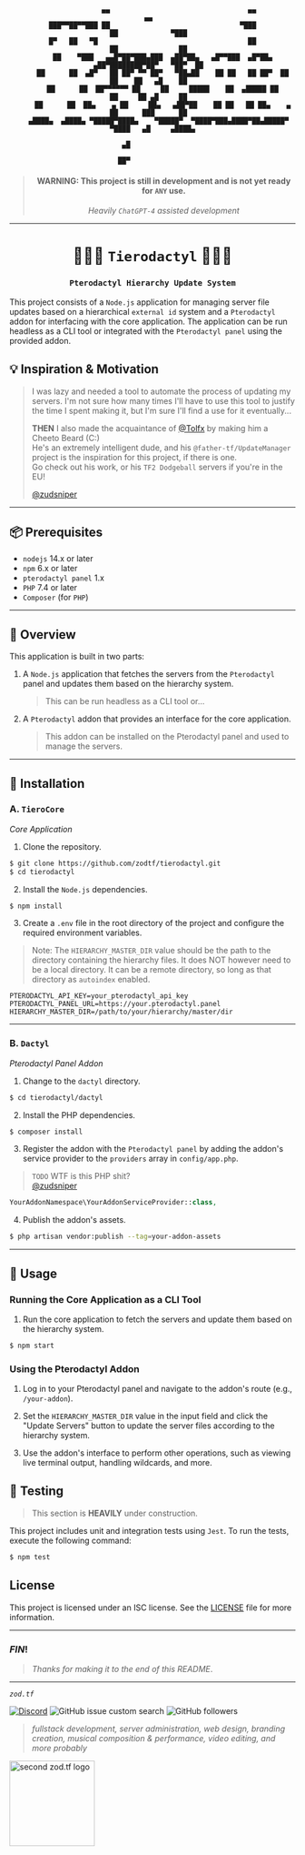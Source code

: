 <div align="center">

```
             ▄▄                                  ▄▄                                   ▄▄  
███▀▀██▀▀███ ██                                ▀███                  ██             ▀███  
█▀   ██   ▀█                                     ██                  ██               ██  
     ██    ▀███   ▄▄█▀██▀███▄███  ▄██▀██▄   ▄█▀▀███  ▄█▀██▄  ▄██▀████████▀██▀   ▀██▀  ██  
     ██      ██  ▄█▀   ██ ██▀ ▀▀ ██▀   ▀██▄██    ██ ██   ██ ██▀  ██  ██    ██   ▄█    ██  
     ██      ██  ██▀▀▀▀▀▀ ██     ██     █████    ██  ▄█████ ██       ██     ██ ▄█     ██  
     ██      ██  ██▄    ▄ ██     ██▄   ▄██▀██    ██ ██   ██ ██▄    ▄ ██      ███      ██  
   ▄████▄  ▄████▄ ▀█████▀████▄    ▀█████▀  ▀████▀███▄████▀██▄█████▀  ▀████   ▄█     ▄████▄
                                                                           ▄█             
                                                                         ██▀              
```

> #### **WARNING:** This project is still in development and is not yet ready for `ANY` use.
> _Heavily `ChatGPT-4` assisted development_ 

</div>

---

<div align="center">

# 🥉🥈🥇 `Tierodactyl` 🥇🥈🥉
### `Pterodactyl Hierarchy Update System`  

</div>  

This project consists of a `Node.js` application for managing server file updates based on a hierarchical `external id` system and a `Pterodactyl` addon for interfacing with the core application. The application can be run headless as a CLI tool or integrated with the `Pterodactyl panel` using the provided addon.

## 💡 Inspiration & Motivation
> I was lazy and needed a tool to automate the process of updating my servers. 
> I'm not sure how many times I'll have to use this tool to justify the time I spent making it, but I'm sure I'll find a use for it eventually...
> 
> **THEN** I also made the acquaintance of [@Tolfx](https://github.com/Tolfx) by making him a Cheeto Beard (C:)  
> He's an extremely intelligent dude, and his `@father-tf/UpdateManager` project is the inspiration for this project, if there is one.  
> Go check out his work, or his `TF2 Dodgeball` servers if you're in the EU! 
> 
> [@zudsniper](https://github.com/zudsniper)

---
## 📦 Prerequisites

- `nodejs` 14.x or later
- `npm` 6.x or later
- `pterodactyl panel` 1.x
- `PHP` 7.4 or later
- `Composer` (for `PHP`)

---

## 🧫 Overview
This application is built in two parts: 
1. A `Node.js` application that fetches the servers from the `Pterodactyl` panel and updates them based on the hierarchy system.  
   > This can be run headless as a CLI tool or...
2. A `Pterodactyl` addon that provides an interface for the core application.   
   > This addon can be installed on the Pterodactyl panel and used to manage the servers.

---

## 🥚 Installation

### A. `TieroCore`
_Core Application_

1. Clone the repository.

```bash
$ git clone https://github.com/zodtf/tierodactyl.git
$ cd tierodactyl
```

2. Install the `Node.js` dependencies.

```bash
$ npm install
```

3. Create a `.env` file in the root directory of the project and configure the required environment variables.
> Note: The `HIERARCHY_MASTER_DIR` value should be the path to the directory containing the hierarchy files. 
> It does NOT however need to be a local directory. It can be a remote directory, so long as that directory as `autoindex` enabled.  
  
```dotenv
PTERODACTYL_API_KEY=your_pterodactyl_api_key
PTERODACTYL_PANEL_URL=https://your.pterodactyl.panel
HIERARCHY_MASTER_DIR=/path/to/your/hierarchy/master/dir
```

---

### B. `Dactyl`
_Pterodactyl Panel Addon_  

1. Change to the `dactyl` directory.

```bash 
$ cd tierodactyl/dactyl
```

2. Install the PHP dependencies.

```bash
$ composer install
```

3. Register the addon with the `Pterodactyl panel` by adding the addon's service provider to the `providers` array in `config/app.php`.
> `TODO` WTF is this PHP shit?  
> [@zudsniper](https://github.com/zudsniper)

```php
YourAddonNamespace\YourAddonServiceProvider::class,
```

4. Publish the addon's assets.

```bash
$ php artisan vendor:publish --tag=your-addon-assets
```

---

## 🍳 Usage

### Running the Core Application as a CLI Tool

1. Run the core application to fetch the servers and update them based on the hierarchy system.

```bash
$ npm start
```


### Using the Pterodactyl Addon

1. Log in to your Pterodactyl panel and navigate to the addon's route (e.g., `/your-addon`).

2. Set the `HIERARCHY_MASTER_DIR` value in the input field and click the "Update Servers" button to update the server files according to the hierarchy system.

3. Use the addon's interface to perform other operations, such as viewing live terminal output, handling wildcards, and more.

## 🧽 Testing
> This section is **HEAVILY** under construction.

This project includes unit and integration tests using `Jest`. To run the tests, execute the following command:

```bash
$ npm test
```

## License

This project is licensed under an ISC license. See the [LICENSE](LICENSE) file for more information.  

---  

### $FIN$!  
> _Thanks for making it to the end of this README_.  

<hr>

<i><code>zod.tf</code></i>

[![Discord](https://img.shields.io/discord/974855479975100487?label=tf2%20discord)](https://discord.gg/zodtf)  ![GitHub issue custom search](https://img.shields.io/github/issues-search?color=114444&label=issues&query=involves%3Azudsniper)  ![GitHub followers](https://img.shields.io/github/followers/zudsniper?style=social)

> _fullstack development, server administration, web design, branding creation, musical composition & performance, video editing, and more probably_

<a href="https://zod.tf/"><img src="https://user-images.githubusercontent.com/16076573/222953031-03f44756-03bf-46b9-b66e-98d50dc013fc.png" alt="second zod.tf logo" width="150rem" style="max-width: 100%;"></a>

